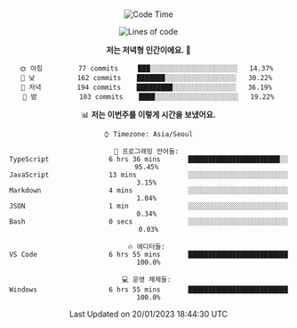 <div align="center">

<br />

 <!--START_SECTION:waka-->
![Code Time](http://img.shields.io/badge/Code%20Time-261%20hrs%2048%20mins-blue)

![Lines of code](https://img.shields.io/badge/%EC%A0%80%EB%8A%94%20%EC%97%AC%ED%83%9C%EA%B9%8C%EC%A7%80%20-473%20Thousand%20%EC%A4%84%EC%9D%98%20%EC%BD%94%EB%93%9C%EB%A5%BC%20%EC%9E%91%EC%84%B1%ED%96%88%EC%96%B4%EC%9A%94.-blue)

**저는 저녁형 인간이에요. 🦉** 

```text
🌞 아침         77 commits     ███░░░░░░░░░░░░░░░░░░░░░░   14.37% 
🌆 낮　         162 commits    ███████░░░░░░░░░░░░░░░░░░   30.22% 
🌃 저녁         194 commits    █████████░░░░░░░░░░░░░░░░   36.19% 
🌙 밤　         103 commits    ████░░░░░░░░░░░░░░░░░░░░░   19.22%

```


📊 **저는 이번주를 이렇게 시간을 보냈어요.** 

```text
⌚︎ Timezone: Asia/Seoul

💬 프로그래밍 언어들: 
TypeScript               6 hrs 36 mins       ███████████████████████░░   95.45% 
JavaScript               13 mins             ░░░░░░░░░░░░░░░░░░░░░░░░░   3.15% 
Markdown                 4 mins              ░░░░░░░░░░░░░░░░░░░░░░░░░   1.04% 
JSON                     1 min               ░░░░░░░░░░░░░░░░░░░░░░░░░   0.34% 
Bash                     0 secs              ░░░░░░░░░░░░░░░░░░░░░░░░░   0.03%

🔥 에디터들: 
VS Code                  6 hrs 55 mins       █████████████████████████   100.0%

💻 운영 체제들: 
Windows                  6 hrs 55 mins       █████████████████████████   100.0%

```


 Last Updated on 20/01/2023 18:44:30 UTC
<!--END_SECTION:waka-->

</div>
